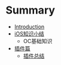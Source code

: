 # Summary

* [Introduction](README.md)
* [iOS知识小结](ioszhi_shi_xiao_jie.md)
   * OC基础知识
* [插件篇](cha_jian_pian.md)
   * [插件总结](cha_jian_zong_jie.md)

